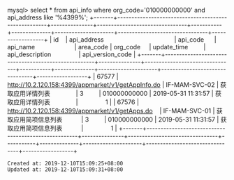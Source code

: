 
mysql> select \* from api\_info where org\_code='010000000000' and api\_address like '%4399%';
+-------+-----------------------------------------------------+---------------+--------------------------------+-----------+--------------+---------------------+--------------------------------+------------------+
| id    | api\_address                                         | api\_code      | api\_name                       | area\_code | org\_code     | update\_time         | api\_description                | api\_version\_code |
+-------+-----------------------------------------------------+---------------+--------------------------------+-----------+--------------+---------------------+--------------------------------+------------------+
| 67577 | <http://10.2.120.158:4399/appmarket/v1/getAppInfo.do> | IF-MAM-SVC-02 | 获取应用详情列表               | 3         | 010000000000 | 2019-05-31 11:31:57 | 获取应用详情列表               |                1 |
| 67576 | <http://10.2.120.158:4399/appmarket/v1/getApps.do>    | IF-MAM-SVC-01 | 获取应用简项信息列表           | 3         | 010000000000 | 2019-05-31 11:31:57 | 获取应用简项信息列表           |                1 |
+-------+-----------------------------------------------------+---------------+--------------------------------+-----------+--------------+---------------------+--------------------------------+------------------+

    Created at: 2019-12-10T15:09:25+08:00
    Updated at: 2019-12-10T15:09:31+08:00

